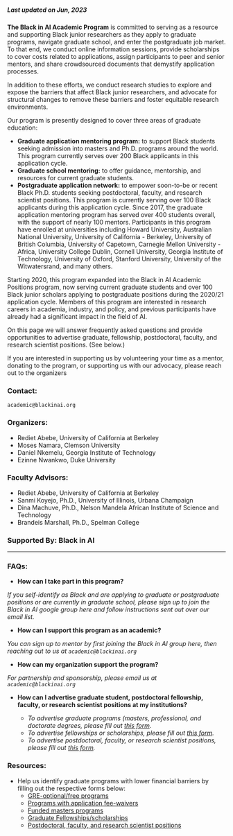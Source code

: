 ##### Last updated on Jun, 2023


**The Black in AI Academic Program** is committed to serving as a resource and supporting Black junior researchers as they apply to graduate programs, navigate graduate school, and enter the postgraduate job market. To that end, we conduct online information sessions, provide scholarships to cover costs related to applications, assign participants to peer and senior mentors, and share crowdsourced documents that demystify application processes.

In addition to these efforts, we conduct research studies to explore and expose the barriers that affect Black junior researchers, and advocate for structural changes to remove these barriers and foster equitable research environments.

Our program is presently designed to cover three areas of graduate education:

- **Graduate application mentoring program:** to support Black students seeking admission into masters and Ph.D. programs around the world. This program currently serves over 200 Black applicants in this application cycle.
- **Graduate school mentoring:** to offer guidance, mentorship, and resources for current graduate students.
- **Postgraduate application network:** to empower soon-to-be or recent Black Ph.D. students seeking postdoctoral, faculty, and research scientist positions. This program is currently serving over 100 Black applicants during this application cycle.
Since 2017, the graduate application mentoring program has served over 400 students overall, with the support of nearly 100 mentors. Participants in this program have enrolled at universities including Howard University, Australian National University, University of California - Berkeley, University of British Columbia, University of Capetown, Carnegie Mellon University - Africa, University College Dublin, Cornell University, Georgia Institute of Technology, University of Oxford, Stanford University, University of the Witwatersrand, and many others.

Starting 2020, this program expanded into the Black in AI Academic Positions program, now serving current graduate students and over 100 Black junior scholars applying to postgraduate positions during the 2020/21 application cycle. Members of this program are interested in research careers in academia, industry, and policy, and previous participants have already had a significant impact in the field of AI.

On this page we will answer frequently asked questions and provide opportunities to advertise graduate, fellowship, postdoctoral, faculty, and research scientist positions. (See below.)

If you are interested in supporting us by volunteering your time as a mentor, donating to the program, or supporting us with our advocacy, please reach out to the organizers

### Contact:
` academic@blackinai.org `

### Organizers:
- Rediet Abebe, University of California at Berkeley
- Moses Namara, Clemson University
- Daniel Nkemelu, Georgia Institute of Technology
- Ezinne Nwankwo, Duke University
### Faculty Advisors:
- Rediet Abebe, University of California at Berkeley
- Sanmi Koyejo, Ph.D., University of Illinois, Urbana Champaign
- Dina Machuve, Ph.D., Nelson Mandela African Institute of Science and Technology
- Brandeis Marshall, Ph.D., Spelman College

### Supported By: Black in AI

-----

### FAQs:

- **How can I take part in this program?**

*If you self-identify as Black and are applying to graduate or postgraduate positions or are currently in graduate school, please sign up to join the Black in AI google group here and follow instructions sent out over our email list.*

- **How can I support this program as an academic?**

*You can sign up to mentor by first joining the Black in AI group here, then reaching out to us at `academic@blackinai.org`*

- **How can my organization support the program?**

*For partnership and sponsorship, please email us at `academic@blackinai.org`*

- **How can I advertise graduate student, postdoctoral fellowship, faculty, or research scientist positions at my institutions?**

    - *To advertise graduate programs (masters, professional, and doctorate degrees, please fill out [this form](https://docs.google.com/forms/d/e/1FAIpQLScujfBJHwgzG69hO66GPDUQtezszjNlttA3Z1n638n7Gdghsw/viewform).*
    - *To advertise fellowships or scholarships, please fill out [this form](https://docs.google.com/forms/d/e/1FAIpQLSfx-u2XWl74G40tweim3q0Xrdh7iCxQSzTYE1ukS-A9DWEykg/viewform).*
    - *To advertise postdoctoral, faculty, or research scientist positions, please fill out [this form](https://docs.google.com/forms/d/e/1FAIpQLScEmNezD5GM6Ay91bT3YE81vgraB5ST7jSzHkQuAIZw3hIo8Q/viewform).*

### Resources:
- Help us identify graduate programs with lower financial barriers by filling out the respective forms below:
    - [GRE-optional/free programs](https://docs.google.com/forms/d/e/1FAIpQLSdyrhg_dR5RC_R5fr5P0Pq-0C6ozYuDDBplI7SN_ODVZdIdig/viewform)
    - [Programs with application fee-waivers](https://docs.google.com/forms/d/e/1FAIpQLSdyrhg_dR5RC_R5fr5P0Pq-0C6ozYuDDBplI7SN_ODVZdIdig/viewform)
    - [Funded masters programs](https://docs.google.com/forms/d/e/1FAIpQLScujfBJHwgzG69hO66GPDUQtezszjNlttA3Z1n638n7Gdghsw/viewform)
    - [Graduate Fellowships/scholarships](https://docs.google.com/forms/d/e/1FAIpQLSfx-u2XWl74G40tweim3q0Xrdh7iCxQSzTYE1ukS-A9DWEykg/viewform)
    - [Postdoctoral, faculty, and research scientist positions](https://docs.google.com/forms/d/e/1FAIpQLScEmNezD5GM6Ay91bT3YE81vgraB5ST7jSzHkQuAIZw3hIo8Q/viewform)
